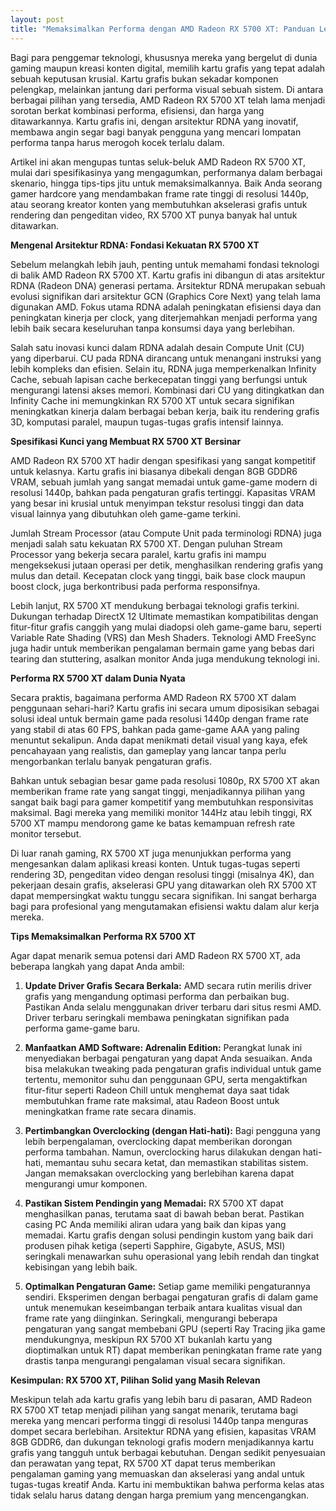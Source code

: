 ```yaml
---
layout: post
title: "Memaksimalkan Performa dengan AMD Radeon RX 5700 XT: Panduan Lengkap untuk Gamer dan Kreator"
---
```


Bagi para penggemar teknologi, khususnya mereka yang bergelut di dunia gaming maupun kreasi konten digital, memilih kartu grafis yang tepat adalah sebuah keputusan krusial. Kartu grafis bukan sekadar komponen pelengkap, melainkan jantung dari performa visual sebuah sistem. Di antara berbagai pilihan yang tersedia, AMD Radeon RX 5700 XT telah lama menjadi sorotan berkat kombinasi performa, efisiensi, dan harga yang ditawarkannya. Kartu grafis ini, dengan arsitektur RDNA yang inovatif, membawa angin segar bagi banyak pengguna yang mencari lompatan performa tanpa harus merogoh kocek terlalu dalam.

Artikel ini akan mengupas tuntas seluk-beluk AMD Radeon RX 5700 XT, mulai dari spesifikasinya yang mengagumkan, performanya dalam berbagai skenario, hingga tips-tips jitu untuk memaksimalkannya. Baik Anda seorang gamer hardcore yang mendambakan frame rate tinggi di resolusi 1440p, atau seorang kreator konten yang membutuhkan akselerasi grafis untuk rendering dan pengeditan video, RX 5700 XT punya banyak hal untuk ditawarkan.

**Mengenal Arsitektur RDNA: Fondasi Kekuatan RX 5700 XT**

Sebelum melangkah lebih jauh, penting untuk memahami fondasi teknologi di balik AMD Radeon RX 5700 XT. Kartu grafis ini dibangun di atas arsitektur RDNA (Radeon DNA) generasi pertama. Arsitektur RDNA merupakan sebuah evolusi signifikan dari arsitektur GCN (Graphics Core Next) yang telah lama digunakan AMD. Fokus utama RDNA adalah peningkatan efisiensi daya dan peningkatan kinerja per clock, yang diterjemahkan menjadi performa yang lebih baik secara keseluruhan tanpa konsumsi daya yang berlebihan.

Salah satu inovasi kunci dalam RDNA adalah desain Compute Unit (CU) yang diperbarui. CU pada RDNA dirancang untuk menangani instruksi yang lebih kompleks dan efisien. Selain itu, RDNA juga memperkenalkan Infinity Cache, sebuah lapisan cache berkecepatan tinggi yang berfungsi untuk mengurangi latensi akses memori. Kombinasi dari CU yang ditingkatkan dan Infinity Cache ini memungkinkan RX 5700 XT untuk secara signifikan meningkatkan kinerja dalam berbagai beban kerja, baik itu rendering grafis 3D, komputasi paralel, maupun tugas-tugas grafis intensif lainnya.

**Spesifikasi Kunci yang Membuat RX 5700 XT Bersinar**

AMD Radeon RX 5700 XT hadir dengan spesifikasi yang sangat kompetitif untuk kelasnya. Kartu grafis ini biasanya dibekali dengan 8GB GDDR6 VRAM, sebuah jumlah yang sangat memadai untuk game-game modern di resolusi 1440p, bahkan pada pengaturan grafis tertinggi. Kapasitas VRAM yang besar ini krusial untuk menyimpan tekstur resolusi tinggi dan data visual lainnya yang dibutuhkan oleh game-game terkini.

Jumlah Stream Processor (atau Compute Unit pada terminologi RDNA) juga menjadi salah satu kekuatan RX 5700 XT. Dengan puluhan Stream Processor yang bekerja secara paralel, kartu grafis ini mampu mengeksekusi jutaan operasi per detik, menghasilkan rendering grafis yang mulus dan detail. Kecepatan clock yang tinggi, baik base clock maupun boost clock, juga berkontribusi pada performa responsifnya.

Lebih lanjut, RX 5700 XT mendukung berbagai teknologi grafis terkini. Dukungan terhadap DirectX 12 Ultimate memastikan kompatibilitas dengan fitur-fitur grafis canggih yang mulai diadopsi oleh game-game baru, seperti Variable Rate Shading (VRS) dan Mesh Shaders. Teknologi AMD FreeSync juga hadir untuk memberikan pengalaman bermain game yang bebas dari tearing dan stuttering, asalkan monitor Anda juga mendukung teknologi ini.

**Performa RX 5700 XT dalam Dunia Nyata**

Secara praktis, bagaimana performa AMD Radeon RX 5700 XT dalam penggunaan sehari-hari? Kartu grafis ini secara umum diposisikan sebagai solusi ideal untuk bermain game pada resolusi 1440p dengan frame rate yang stabil di atas 60 FPS, bahkan pada game-game AAA yang paling menuntut sekalipun. Anda dapat menikmati detail visual yang kaya, efek pencahayaan yang realistis, dan gameplay yang lancar tanpa perlu mengorbankan terlalu banyak pengaturan grafis.

Bahkan untuk sebagian besar game pada resolusi 1080p, RX 5700 XT akan memberikan frame rate yang sangat tinggi, menjadikannya pilihan yang sangat baik bagi para gamer kompetitif yang membutuhkan responsivitas maksimal. Bagi mereka yang memiliki monitor 144Hz atau lebih tinggi, RX 5700 XT mampu mendorong game ke batas kemampuan refresh rate monitor tersebut.

Di luar ranah gaming, RX 5700 XT juga menunjukkan performa yang mengesankan dalam aplikasi kreasi konten. Untuk tugas-tugas seperti rendering 3D, pengeditan video dengan resolusi tinggi (misalnya 4K), dan pekerjaan desain grafis, akselerasi GPU yang ditawarkan oleh RX 5700 XT dapat mempersingkat waktu tunggu secara signifikan. Ini sangat berharga bagi para profesional yang mengutamakan efisiensi waktu dalam alur kerja mereka.

**Tips Memaksimalkan Performa RX 5700 XT**

Agar dapat menarik semua potensi dari AMD Radeon RX 5700 XT, ada beberapa langkah yang dapat Anda ambil:

1.  **Update Driver Grafis Secara Berkala:** AMD secara rutin merilis driver grafis yang mengandung optimasi performa dan perbaikan bug. Pastikan Anda selalu menggunakan driver terbaru dari situs resmi AMD. Driver terbaru seringkali membawa peningkatan signifikan pada performa game-game baru.

2.  **Manfaatkan AMD Software: Adrenalin Edition:** Perangkat lunak ini menyediakan berbagai pengaturan yang dapat Anda sesuaikan. Anda bisa melakukan tweaking pada pengaturan grafis individual untuk game tertentu, memonitor suhu dan penggunaan GPU, serta mengaktifkan fitur-fitur seperti Radeon Chill untuk menghemat daya saat tidak membutuhkan frame rate maksimal, atau Radeon Boost untuk meningkatkan frame rate secara dinamis.

3.  **Pertimbangkan Overclocking (dengan Hati-hati):** Bagi pengguna yang lebih berpengalaman, overclocking dapat memberikan dorongan performa tambahan. Namun, overclocking harus dilakukan dengan hati-hati, memantau suhu secara ketat, dan memastikan stabilitas sistem. Jangan memaksakan overclocking yang berlebihan karena dapat mengurangi umur komponen.

4.  **Pastikan Sistem Pendingin yang Memadai:** RX 5700 XT dapat menghasilkan panas, terutama saat di bawah beban berat. Pastikan casing PC Anda memiliki aliran udara yang baik dan kipas yang memadai. Kartu grafis dengan solusi pendingin kustom yang baik dari produsen pihak ketiga (seperti Sapphire, Gigabyte, ASUS, MSI) seringkali menawarkan suhu operasional yang lebih rendah dan tingkat kebisingan yang lebih baik.

5.  **Optimalkan Pengaturan Game:** Setiap game memiliki pengaturannya sendiri. Eksperimen dengan berbagai pengaturan grafis di dalam game untuk menemukan keseimbangan terbaik antara kualitas visual dan frame rate yang diinginkan. Seringkali, mengurangi beberapa pengaturan yang sangat membebani GPU (seperti Ray Tracing jika game mendukungnya, meskipun RX 5700 XT bukanlah kartu yang dioptimalkan untuk RT) dapat memberikan peningkatan frame rate yang drastis tanpa mengurangi pengalaman visual secara signifikan.

**Kesimpulan: RX 5700 XT, Pilihan Solid yang Masih Relevan**

Meskipun telah ada kartu grafis yang lebih baru di pasaran, AMD Radeon RX 5700 XT tetap menjadi pilihan yang sangat menarik, terutama bagi mereka yang mencari performa tinggi di resolusi 1440p tanpa menguras dompet secara berlebihan. Arsitektur RDNA yang efisien, kapasitas VRAM 8GB GDDR6, dan dukungan teknologi grafis modern menjadikannya kartu grafis yang tangguh untuk berbagai kebutuhan. Dengan sedikit penyesuaian dan perawatan yang tepat, RX 5700 XT dapat terus memberikan pengalaman gaming yang memuaskan dan akselerasi yang andal untuk tugas-tugas kreatif Anda. Kartu ini membuktikan bahwa performa kelas atas tidak selalu harus datang dengan harga premium yang mencengangkan.
